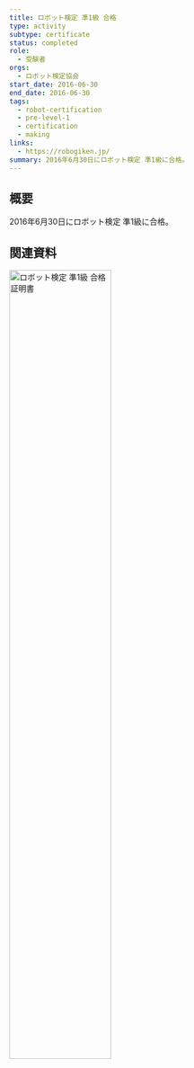 ```yaml
---
title: ロボット検定 準1級 合格
type: activity
subtype: certificate
status: completed
role:
  - 受験者
orgs:
  - ロボット検定協会
start_date: 2016-06-30
end_date: 2016-06-30
tags:
  - robot-certification
  - pre-level-1
  - certification
  - making
links:
  - https://robogiken.jp/
summary: 2016年6月30日にロボット検定 準1級に合格。
---
```


## 概要

2016年6月30日にロボット検定 準1級に合格。

## 関連資料
<img src="linked_assets/30_Background/certifications/robot_cert_pre1_2016/robot_cert_pre1_certificate.jpg" alt="ロボット検定 準1級 合格証明書" width="60%">
